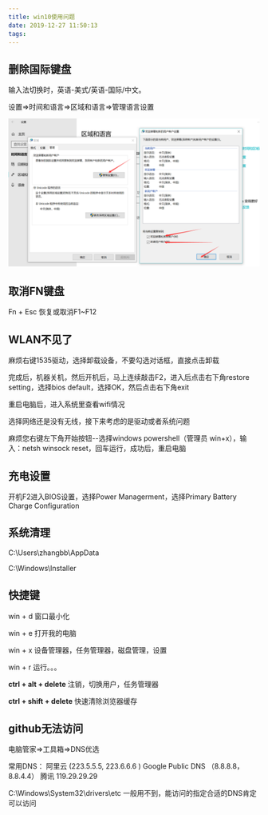 ```yaml
---
title: win10使用问题
date: 2019-12-27 11:50:13
tags:
---
```




## 删除国际键盘

输入法切换时，英语-美式/英语-国际/中文。

设置=>时间和语言=>区域和语言=>管理语言设置

![image-20191227115449769](win10使用问题/image-20191227115449769.png)



## 取消FN键盘

Fn + Esc 恢复或取消F1~F12



## WLAN不见了

麻烦右键1535驱动，选择卸载设备，不要勾选对话框，直接点击卸载

完成后，机器关机，然后开机后，马上连续敲击F2，进入后点击右下角restore setting，选择bios default，选择OK，然后点击右下角exit

重启电脑后，进入系统里查看wifi情况

选择网络还是没有无线，接下来考虑的是驱动或者系统问题

麻烦您右键左下角开始按钮--选择windows powershell（管理员 win+x），输入：netsh winsock  reset，回车运行，成功后，重启电脑



## 充电设置

开机F2进入BIOS设置，选择Power Managerment，选择Primary Battery Charge Configuration



## 系统清理

C:\Users\zhangbb\AppData

C:\Windows\Installer



## 快捷键

win + d  窗口最小化

win + e 打开我的电脑

win + x 设备管理器，任务管理器，磁盘管理，设置

win + r 运行。。。

 **ctrl + alt + delete** 注销，切换用户，任务管理器

 **ctrl + shift + delete** 快速清除浏览器缓存



## github无法访问

电脑管家=>工具箱=>DNS优选

常用DNS：
阿里云 (223.5.5.5,  223.6.6.6 )
Google Public DNS （8.8.8.8， 8.8.4.4） 
腾讯 119.29.29.29

C:\Windows\System32\drivers\etc 一般用不到，能访问的指定合适的DNS肯定可以访问